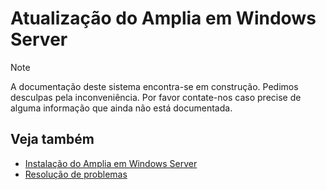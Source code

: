 ﻿# Atualização do Amplia em Windows Server

> [!NOTE]
> A documentação deste sistema encontra-se em construção. Pedimos desculpas pela inconveniência. Por favor contate-nos caso
> precise de alguma informação que ainda não está documentada.

## Veja também

* [Instalação do Amplia em Windows Server](install.md)
* [Resolução de problemas](../troubleshoot/index.md)
